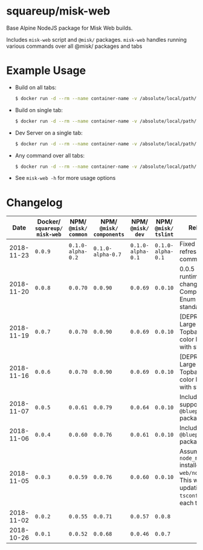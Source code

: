 # squareup/misk-web

Base Alpine NodeJS package for Misk Web builds.

Includes `misk-web` script and `@misk/` packages. `misk-web` handles running various commands over all @misk/ packages and tabs

# Example Usage

- Build on all tabs:

  ```bash
  $ docker run -d --rm --name container-name -v /absolute/local/path/to/web:/web squareup/misk-web:0.0.1 misk-web -b
  ```

- Build on single tab:

  ```bash
  $ docker run -d --rm --name container-name -v /absolute/local/path/to/web/tabs/tabname:/web/tabs/tabname squareup/misk-web:0.0.1 misk-web -b
  ```

- Dev Server on a single tab:

  ```bash
  $ docker run -d --rm --name container-name -v /absolute/local/path/to/web/tabs/tabname:/web/tabs/tabname squareup/misk-web:0.0.1 misk-web -d
  ```

- Any command over all tabs:

  ```bash
  $ docker run -d --rm --name container-name -v /absolute/local/path/to/web:/web squareup/misk-web:0.0.1 misk-web -z "your command here"
  ```

- See `misk-web -h` for more usage options

# Changelog

| Date       | Docker/ `squareup/ misk-web` | NPM/ `@misk/ common` | NPM/ `@misk/ components` | NPM/ `@misk/ dev` | NPM/ `@misk/ tslint` | Release Notes                                                                                                             |
| ---------- | ---------------------------- | -------------------- | ------------------------ | ----------------- | -------------------- | ------------------------------------------------------------------------------------------------------------------------- |
| 2018-11-23 | `0.0.9`                      | `0.1.0-alpha-0.2`    | `0.1.0-alpha-0.7`        | `0.1.0-alpha-0.1` | `0.1.0-alpha-0.1`    | Fixed refreshNodeModules command.                                                                                         |
| 2018-11-20 | `0.0.8`                      | `0.0.70`             | `0.0.90`                 | `0.0.69`          | `0.0.10`             | 0.0.5 misk-web runtime. Large changes to Topbar Component, color Enum added with standard colors.                         |
| 2018-11-19 | `0.0.7`                      | `0.0.70`             | `0.0.90`                 | `0.0.69`          | `0.0.10`             | [DEPRECATED] Large changes to Topbar Component, color Enum added with standard colors.                                    |
| 2018-11-16 | `0.0.6`                      | `0.0.70`             | `0.0.90`                 | `0.0.69`          | `0.0.10`             | [DEPRECATED] Large changes to Topbar Component, color Enum added with standard colors.                                    |
| 2018-11-07 | `0.0.5`                      | `0.0.61`             | `0.0.79`                 | `0.0.64`          | `0.0.10`             | Includes CSS to support all `@blueprintjs` packages.                                                                      |
| 2018-11-06 | `0.0.4`                      | `0.0.60`             | `0.0.76`                 | `0.0.61`          | `0.0.10`             | Includes all `@blueprintjs` packages.                                                                                     |
| 2018-11-05 | `0.0.3`                      | `0.0.59`             | `0.0.76`                 | `0.0.60`          | `0.0.10`             | Assumes `node_modules` installed centrally in `web/node_modules`. This will involve updating `tsconfig.json` in each tab. |
| 2018-11-02 | `0.0.2`                      | `0.0.55`             | `0.0.71`                 | `0.0.57`          | `0.0.8`              |                                                                                                                           |
| 2018-10-26 | `0.0.1`                      | `0.0.52`             | `0.0.68`                 | `0.0.46`          | `0.0.7`              |                                                                                                                           |
